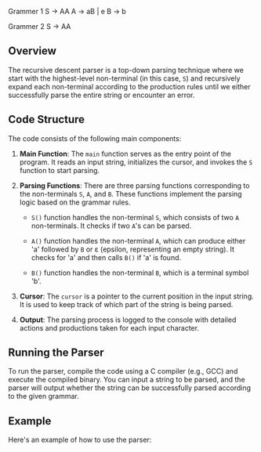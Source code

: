 Grammer 1 
S -> AA
A -> aB | e
B -> b

Grammer 2 
S -> AA


## Overview

The recursive descent parser is a top-down parsing technique where we start with the highest-level non-terminal (in this case, `S`) and recursively expand each non-terminal according to the production rules until we either successfully parse the entire string or encounter an error.

## Code Structure

The code consists of the following main components:

1. **Main Function**: The `main` function serves as the entry point of the program. It reads an input string, initializes the cursor, and invokes the `S` function to start parsing.

2. **Parsing Functions**: There are three parsing functions corresponding to the non-terminals `S`, `A`, and `B`. These functions implement the parsing logic based on the grammar rules.

   - `S()` function handles the non-terminal `S`, which consists of two `A` non-terminals. It checks if two `A`'s can be parsed.
   
   - `A()` function handles the non-terminal `A`, which can produce either 'a' followed by `B` or ε (epsilon, representing an empty string). It checks for 'a' and then calls `B()` if 'a' is found.
   
   - `B()` function handles the non-terminal `B`, which is a terminal symbol 'b'.

3. **Cursor**: The `cursor` is a pointer to the current position in the input string. It is used to keep track of which part of the string is being parsed.

4. **Output**: The parsing process is logged to the console with detailed actions and productions taken for each input character.

## Running the Parser

To run the parser, compile the code using a C compiler (e.g., GCC) and execute the compiled binary. You can input a string to be parsed, and the parser will output whether the string can be successfully parsed according to the given grammar.

## Example

Here's an example of how to use the parser:

